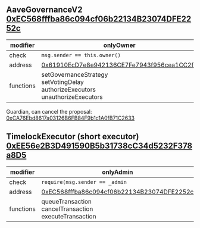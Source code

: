 ## AaveGovernanceV2 [0xEC568fffba86c094cf06b22134B23074DFE2252c](https://etherscan.io/address/0xEC568fffba86c094cf06b22134B23074DFE2252c)

| modifier | onlyOwner | 
| --------- | -------- |
| check | `msg.sender == this.owner()`
| address | [0x61910EcD7e8e942136CE7Fe7943f956cea1CC2f7](https://etherscan.io/address/0x61910EcD7e8e942136CE7Fe7943f956cea1CC2f7)
| functions | setGovernanceStrategy<br/> setVotingDelay<br/> authorizeExecutors<br/> unauthorizeExecutors

Guardian, can cancel the proposal: [0xCA76Ebd8617a03126B6FB84F9b1c1A0fB71C2633](https://etherscan.io/address/0xCA76Ebd8617a03126B6FB84F9b1c1A0fB71C2633)


## TimelockExecutor (short executor) [0xEE56e2B3D491590B5b31738cC34d5232F378a8D5](https://etherscan.io/address/0xEE56e2B3D491590B5b31738cC34d5232F378a8D5)

| modifier | onlyAdmin | 
| --------- | -------- |
| check | `require(msg.sender == _admin`
| address | [0xEC568fffba86c094cf06b22134B23074DFE2252c](https://etherscan.io/address/0xEC568fffba86c094cf06b22134B23074DFE2252c)
| functions | queueTransaction<br/> cancelTransaction<br/> executeTransaction
